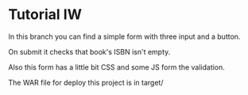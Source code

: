 Tutorial IW
===========

In this branch you can find a simple form with three input and a button. 

On submit it checks that book's ISBN isn't empty.

Also this form has a little bit CSS and some JS form the validation.

The WAR file for deploy this project is in target/